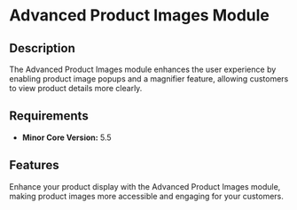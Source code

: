 # Advanced Product Images Module


## Description
The Advanced Product Images module enhances the user experience by enabling product image popups and a magnifier feature, allowing customers to view product details more clearly.

## Requirements
- **Minor Core Version:** 5.5

## Features

Enhance your product display with the Advanced Product Images module, making product images more accessible and engaging for your customers.
